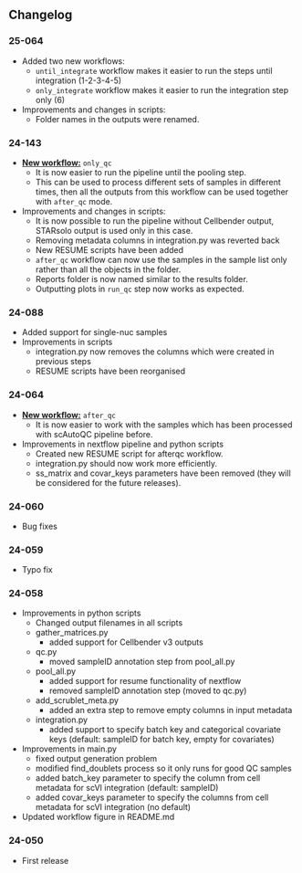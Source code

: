 ## Changelog

### 25-064
* Added two new workflows:
  * `until_integrate` workflow makes it easier to run the steps until integration (1-2-3-4-5)
  * `only_integrate` workflow makes it easier to run the integration step only (6)
* Improvements and changes in scripts:
  * Folder names in the outputs were renamed.


### 24-143
* <ins>**New workflow:**</ins> `only_qc`
  * It is now easier to run the pipeline until the pooling step. 
  * This can be used to process different sets of samples in different times, then all the outputs from this workflow  can be used together with `after_qc` mode.
* Improvements and changes in scripts:
  * It is now possible to run the pipeline without Cellbender output, STARsolo output is used only in this case.
  * Removing metadata columns in integration.py was reverted back
  * New RESUME scripts have been added
  * `after_qc` workflow can now use the samples in the sample list only rather than all the objects in the folder.
  * Reports folder is now named similar to the results folder.
  * Outputting plots in `run_qc` step now works as expected.

### 24-088
* Added support for single-nuc samples
* Improvements in scripts
  * integration.py now removes the columns which were created in previous steps
  * RESUME scripts have been reorganised

### 24-064
* <ins>**New workflow:**</ins> `after_qc`
  * It is now easier to work with the samples which has been processed with scAutoQC pipeline before. 
* Improvements in nextflow pipeline and python scripts
  * Created new RESUME script for afterqc workflow.
  * integration.py should now work more efficiently.
  * ss_matrix and covar_keys parameters have been removed (they will be considered for the future releases). 

### 24-060
* Bug fixes

### 24-059
* Typo fix

### 24-058
* Improvements in python scripts
  * Changed output filenames in all scripts
  * gather_matrices.py
    - added support for Cellbender v3 outputs
  * qc.py
    - moved sampleID annotation step from pool_all.py
  * pool_all.py
    - added support for resume functionality of nextflow
    - removed sampleID annotation step (moved to qc.py)
  * add_scrublet_meta.py
    - added an extra step to remove empty columns in input metadata
  * integration.py
    - added support to specify batch key and categorical covariate keys (default: sampleID for batch key, empty for covariates)
* Improvements in main.py
  * fixed output generation problem
  * modified find_doublets process so it only runs for good QC samples
  * added batch_key parameter to specify the column from cell metadata for scVI integration (default: sampleID)
  * added covar_keys parameter to specify the columns from cell metadata for scVI integration (no default)
* Updated workflow figure in README.md

### 24-050
* First release